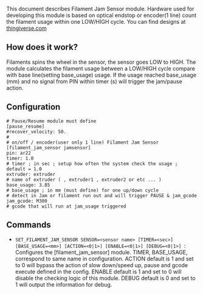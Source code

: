 This document describes Filament Jam Sensor module. Hardware used for developing this module is based on optical endstop or encoder(1 line) count the filament usage within one LOW/HIGH cycle. You can find designs at [thingiverse.com](https://www.thingiverse.com/thing:3067904)

## How does it work?
Filaments spins the wheel in the sensor, the sensor goes LOW to HIGH. The module calculates the filament usage between a LOW/HIGH cycle compare with base line(setting base_usage) usage.
If the usage reached base_usage (mm) and no signal from PIN within timer (s) will trigger the jam/pause action.

## Configuration
    # Pause/Resume module must define
    [pause_resume]
    #recover_velocity: 50.
    #
    # on/off / encoder(user only 1 line) Filament Jam Sensor
    [filament_jam_sensor jamsensor]
    pin: ar22
    timer: 1.0
    # timer ; in sec ; setup how often the system check the usage ; default = 1.0
    extruder: extruder
    # name of extruder ( , extruder1 , extruder2 or etc ... )
    base_usage: 3.85
    # base_usage ; in mm (must define) for one up/down cycle
    # detect in Jam or filament run out and will trigger PAUSE & jam_gcode
    jam_gcode: M300
    # gcode that will run at jam_usage triggered

## Commands
  - `SET_FILAMENT_JAM_SENSOR SENSOR=<sensor name> [TIMER=<sec>] [BASE_USAGE=<mm>]
    [ACTION=<0|1>] [ENABLE=<0|1>] [DEBUG=<0|1>]
    `:  Configures the [filament_jam_sensor] module. TIMER, BASE_USAGE, 
	correspond to same name in configuration.
    ACTION default is 1 and set to 0 will bypass the action of slow down/speed up,
    pause and gcode execute defined in the config. ENABLE default is 1 and set to 0
    will disable the checking logic of this module. DEBUG default is 0 and set to 1
    will output the information for debug.

